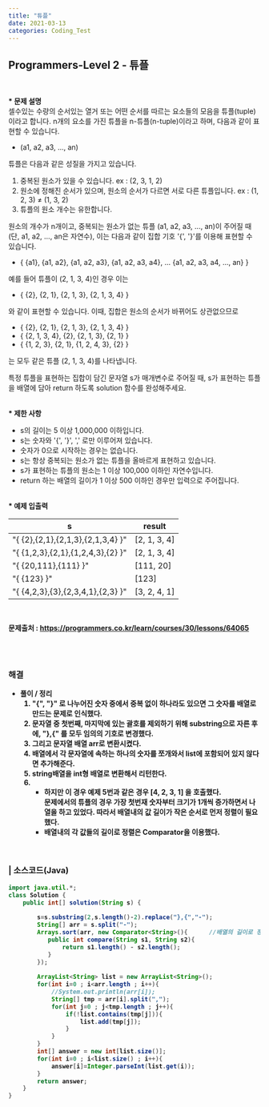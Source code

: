 ```yaml
---
title: "튜플"
date: 2021-03-13
categories: Coding_Test
---
```


## Programmers-Level 2 - 튜플
<br>

<b>* 문제 설명</b><br>
셀수있는 수량의 순서있는 열거 또는 어떤 순서를 따르는 요소들의 모음을 튜플(tuple)이라고 합니다. n개의 요소를 가진 튜플을 n-튜플(n-tuple)이라고 하며, 다음과 같이 표현할 수 있습니다.

- (a1, a2, a3, ..., an)

튜플은 다음과 같은 성질을 가지고 있습니다.
1. 중복된 원소가 있을 수 있습니다. ex : (2, 3, 1, 2)
2. 원소에 정해진 순서가 있으며, 원소의 순서가 다르면 서로 다른 튜플입니다. ex : (1, 2, 3) ≠ (1, 3, 2)
3. 튜플의 원소 개수는 유한합니다.

원소의 개수가 n개이고, 중복되는 원소가 없는 튜플 (a1, a2, a3, ..., an)이 주어질 때(단, a1, a2, ..., an은 자연수), 이는 다음과 같이 집합 기호 '{', '}'를 이용해 표현할 수 있습니다.
- { {a1}, {a1, a2}, {a1, a2, a3}, {a1, a2, a3, a4}, ... {a1, a2, a3, a4, ..., an} }

예를 들어 튜플이 (2, 1, 3, 4)인 경우 이는
- { {2}, {2, 1}, {2, 1, 3}, {2, 1, 3, 4} }

와 같이 표현할 수 있습니다. 이때, 집합은 원소의 순서가 바뀌어도 상관없으므로

- { {2}, {2, 1}, {2, 1, 3}, {2, 1, 3, 4} }
- { {2, 1, 3, 4}, {2}, {2, 1, 3}, {2, 1} }
- { {1, 2, 3}, {2, 1}, {1, 2, 4, 3}, {2} }

는 모두 같은 튜플 (2, 1, 3, 4)를 나타냅니다.

특정 튜플을 표현하는 집합이 담긴 문자열 s가 매개변수로 주어질 때, s가 표현하는 튜플을 배열에 담아 return 하도록 solution 함수를 완성해주세요.
<br>

<br><b>* 제한 사항 </b>

* s의 길이는 5 이상 1,000,000 이하입니다.
* s는 숫자와 '{', '}', ',' 로만 이루어져 있습니다.
* 숫자가 0으로 시작하는 경우는 없습니다.
* s는 항상 중복되는 원소가 없는 튜플을 올바르게 표현하고 있습니다.
* s가 표현하는 튜플의 원소는 1 이상 100,000 이하인 자연수입니다.
* return 하는 배열의 길이가 1 이상 500 이하인 경우만 입력으로 주어집니다.


<br><b>* 예제 입출력<br>

s|result|
|------|------|
|"{ {2},{2,1},{2,1,3},{2,1,3,4} }"|[2, 1, 3, 4]|
|"{ {1,2,3},{2,1},{1,2,4,3},{2} }"|[2, 1, 3, 4]|
|"{ {20,111},{111} }"|[111, 20]|
|"{ {123} }"|[123]|
|"{ {4,2,3},{3},{2,3,4,1},{2,3} }"|[3, 2, 4, 1]|

<br> 

문제출처 : <https://programmers.co.kr/learn/courses/30/lessons/64065>

<br><br>

### 해결
* 풀이 / 정리
    1. "{", "}" 로 나누어진 숫자 중에서 중복 없이 하나라도 있으면 그 숫자를 배열로 만드는 문제로 인식했다. 
    2. 문자열 중 첫번째, 마지막에 있는 괄호를 제외하기 위해 substring으로 자른 후에, "},{" 를 모두 임의의 기호로 변경했다. 
    3. 그리고 문자열 배열 arr로 변환시켰다. 
    4. 배열에서 각 문자열에 속하는 하나의 숫자를 쪼개와서 list에 포함되어 있지 않다면 추가해준다. 
    5. string배열을 int형 배열로 변환해서 리턴한다. 
    6. * 하지만 이 경우 예제 5번과 같은 경우 [4, 2, 3, 1] 을 호출했다.<br>
         문제에서의 튜플의 경우 가장 첫번재 숫자부터 크기가 1개씩 증가하면서 나열을 하고 있었다. 따라서 배열내의 값 길이가 작은 순서로 먼저 정렬이 필요했다. 
       * 배열내의 각 값들의 길이로 정렬은 Comparator을 이용했다. 
    


<br>

### | 소스코드(Java)
```java
import java.util.*;
class Solution {
    public int[] solution(String s) {
        
        s=s.substring(2,s.length()-2).replace("},{","-");
        String[] arr = s.split("-");
        Arrays.sort(arr, new Comparator<String>(){      //배열의 길이로 정렬 
           public int compare(String s1, String s2){
               return s1.length() - s2.length();
           } 
        });
        
        ArrayList<String> list = new ArrayList<String>();
        for(int i=0 ; i<arr.length ; i++){
            //System.out.println(arr[i]);
            String[] tmp = arr[i].split(",");
            for(int j=0 ; j<tmp.length ; j++){
                if(!list.contains(tmp[j])){
                    list.add(tmp[j]);
                }
            }
        }
        int[] answer = new int[list.size()];
        for(int i=0 ; i<list.size() ; i++){
            answer[i]=Integer.parseInt(list.get(i));
        }
        return answer;
    }
}
```

